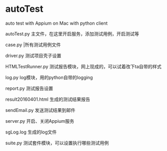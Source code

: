 # autoTest
auto test with Appium on Mac with python client

autoTest.py 主文件，在这里开启服务，添加测试用例，开启测试等

case.py	|所有测试用例文件

driver.py	测试项目壳子设置

HTMLTestRunner.py	测试报告模块，网上现成的，可以试着改下ta自带的样式

log.py	log模块，用的python自带的logging

report.py	测试报告设置

result20160401.html	生成的测试结果报告

sendEmail.py	发送测试结果到邮件

server.py	开启、关闭Appium服务

sgLog.log	生成的log文件

suite.py	测试套件模块，可以设置执行哪些测试用例


